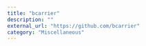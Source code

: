 ```yaml
---
title: "bcarrier"
description: ""
external_url: "https://github.com/bcarrier"
category: "Miscellaneous"
---
```

